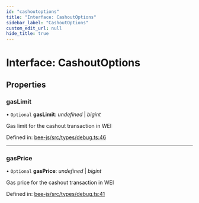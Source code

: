 ```yaml
---
id: "cashoutoptions"
title: "Interface: CashoutOptions"
sidebar_label: "CashoutOptions"
custom_edit_url: null
hide_title: true
---
```


# Interface: CashoutOptions

## Properties

### gasLimit

• `Optional` **gasLimit**: *undefined* \| *bigint*

Gas limit for the cashout transaction in WEI

Defined in: [bee-js/src/types/debug.ts:46](https://github.com/ethersphere/bee-js/blob/430becc/src/types/debug.ts#L46)

___

### gasPrice

• `Optional` **gasPrice**: *undefined* \| *bigint*

Gas price for the cashout transaction in WEI

Defined in: [bee-js/src/types/debug.ts:41](https://github.com/ethersphere/bee-js/blob/430becc/src/types/debug.ts#L41)
